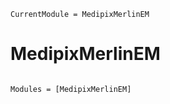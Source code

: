 ```@meta
CurrentModule = MedipixMerlinEM
```

# MedipixMerlinEM

```@index
```

```@autodocs
Modules = [MedipixMerlinEM]
```
